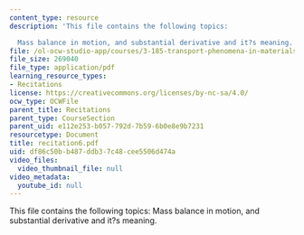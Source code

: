 ```yaml
---
content_type: resource
description: 'This file contains the following topics:

  Mass balance in motion, and substantial derivative and it?s meaning.'
file: /ol-ocw-studio-app/courses/3-185-transport-phenomena-in-materials-engineering-fall-2003/df86c50bb487ddb37c48cee5506d474a_recitation6.pdf
file_size: 269040
file_type: application/pdf
learning_resource_types:
- Recitations
license: https://creativecommons.org/licenses/by-nc-sa/4.0/
ocw_type: OCWFile
parent_title: Recitations
parent_type: CourseSection
parent_uid: e112e253-b057-792d-7b59-6b0e8e9b7231
resourcetype: Document
title: recitation6.pdf
uid: df86c50b-b487-ddb3-7c48-cee5506d474a
video_files:
  video_thumbnail_file: null
video_metadata:
  youtube_id: null
---
```

This file contains the following topics:
Mass balance in motion, and substantial derivative and it?s meaning.